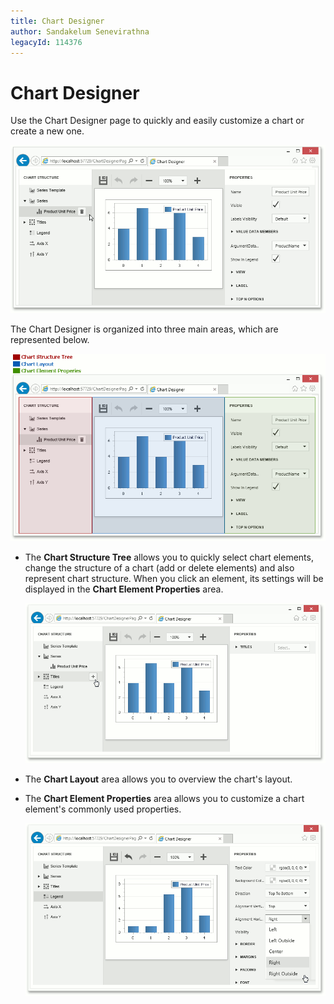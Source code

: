 ```yaml
---
title: Chart Designer
author: Sandakelum Senevirathna
legacyId: 114376
---
```

# Chart Designer
Use the Chart Designer page to quickly and easily customize a chart or create a new one.

![EndUser_ChartControl_Designer](../../images/img118766.png)

The Chart Designer is organized into three main areas, which are represented below.

![ASPxChartDesigner](../../images/img118482.png)
* The **Chart Structure Tree** allows you to quickly select chart elements, change the structure of a chart  (add or delete elements) and also represent chart structure. When you click an element, its settings will be displayed in the **Chart Element Properties** area.
	
	![ASPxChartDesigner_ChartStructureTree](../../images/img118483.png)
* The **Chart Layout** area allows you to overview the chart's layout.
* The **Chart Element Properties** area allows you to customize a chart element's commonly used properties.
	
	![ASPxChartDesigner_Properties](../../images/img118485.png)
